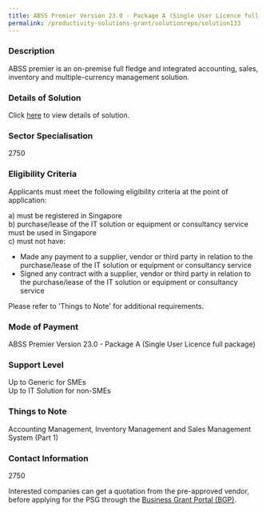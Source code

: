 ```yaml
---
title: ABSS Premier Version 23.0 - Package A (Single User Licence full package)
permalink: /productivity-solutions-grant/solutionrepo/solution133
---
```


### Description

ABSS premier is an on-premise full fledge and integrated accounting, sales, inventory and multiple-currency management solution.

### Details of Solution

Click <a href='Andre Corporate Pte Ltd' target='_blank' rel='noopener'>here</a> to view details of solution.

### Sector Specialisation

 2750 

### Eligibility Criteria

Applicants must meet the following eligibility criteria at the point of application:

a) must be registered in Singapore <br>
b) purchase/lease of the IT solution or equipment or consultancy service must be used in Singapore <br>
c) must not have:
- Made any payment to a supplier, vendor or third party in relation to the purchase/lease of the IT solution or equipment or consultancy service
- Signed any contract with a supplier, vendor or third party in relation to the purchase/lease of the IT solution or equipment or consultancy service

Please refer to 'Things to Note' for additional requirements.

### Mode of Payment
ABSS Premier Version 23.0 - Package A (Single User Licence full package)

### Support Level
Up to Generic for SMEs <br>
Up to IT Solution for non-SMEs

### Things to Note
Accounting Management, Inventory Management and Sales Management System (Part 1)

### Contact Information
2750

Interested companies can get a quotation from the pre-approved vendor, before applying for the PSG through the <a target='_blank' rel='noopener' href='https://www.businessgrants.gov.sg/'>Business Grant Portal (BGP)</a>.
